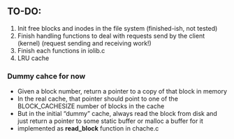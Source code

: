 ## TO-DO:
1. Init free blocks and inodes in the file system (finished-ish, not tested)
2. Finish handling functions to deal with requests send by the client (kernel) (request sending and receiving work!)
3. Finish each functions in iolib.c
4. LRU cache


### Dummy cahce for now
- Given a block number, return a pointer to a copy of that block in memory
- In the real cache, that pointer should point to one of the BLOCK_CACHESIZE number of blocks in the cache
- But in the initial “dummy” cache, always read the block from disk and just return a pointer to some static buffer or malloc a buffer for it
- implemented as **read_block** function in chache.c

